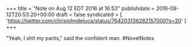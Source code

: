 +++
title = "Note on Aug 12 EDT 2016 at 16:53"
publishdate = 2016-08-12T20:53:20+00:00
draft = false
syndicated = [ 'https://twitter.com/chrisjohndeluca/status/764203136282157000?s=20' ]
+++

"Yeah, I shit my pants," said the confident man. #NovelNotes
